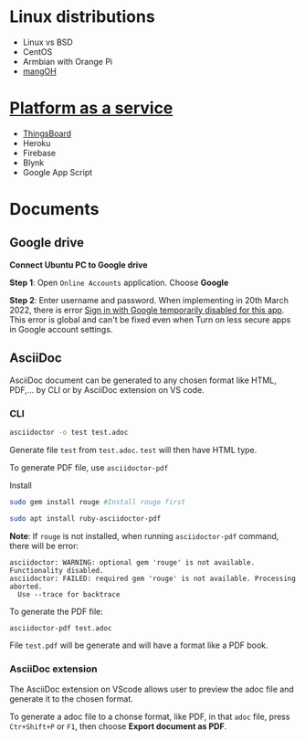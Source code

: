 # Linux distributions
* Linux vs BSD
* CentOS
* Armbian with Orange Pi
* [mangOH](mangOH)

# [Platform as a service](Platform%20as%20a%20service.md)
* [ThingsBoard](ThingsBoard)
* Heroku
* Firebase
* Blynk
* Google App Script
# Documents 
## Google drive
**Connect Ubuntu PC to Google drive**

**Step 1**: Open ``Online Accounts`` application. Choose **Google**

**Step 2**: Enter username and password. When implementing in 20th March 2022, there is error [Sign in with Google temporarily disabled for this app](https://askubuntu.com/questions/1164372/sign-in-with-google-temporarily-disabled-for-this-app#). This error is global and can't be fixed even when Turn on less secure apps in Google account settings.
## AsciiDoc
AsciiDoc document can be generated to any chosen format like HTML, PDF,... by CLI or by AsciiDoc extension on VS code.

### CLI

```sh
asciidoctor -o test test.adoc
```

Generate file ``test`` from ``test.adoc``. ``test`` will then have HTML type.

To generate PDF file, use ``asciidoctor-pdf``

Install 

```sh
sudo gem install rouge #Install rouge first
```

```sh
sudo apt install ruby-asciidoctor-pdf
```

**Note**: If ``rouge`` is not installed, when running ``asciidoctor-pdf`` command, there will be error:

```
asciidoctor: WARNING: optional gem 'rouge' is not available. Functionality disabled.
asciidoctor: FAILED: required gem 'rouge' is not available. Processing aborted.
  Use --trace for backtrace
```

To generate the PDF file:

```sh
asciidoctor-pdf test.adoc
```

File ``test.pdf`` will be generate and will have a format like a PDF book.

### AsciiDoc extension

The AsciiDoc extension on VScode allows user to preview the adoc file and generate it to the chosen format.

To generate a adoc file to a chonse format, like PDF, in that ``adoc`` file, press ``Ctr+Shift+P`` or ``F1``, then choose **Export document as PDF**.
